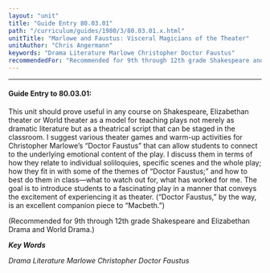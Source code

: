 ```yaml
---
layout: "unit"
title: "Guide Entry 80.03.01"
path: "/curriculum/guides/1980/3/80.03.01.x.html"
unitTitle: "Marlowe and Faustus: Visceral Magicians of the Theater"
unitAuthor: "Chris Angermann"
keywords: "Drama Literature Marlowe Christopher Doctor Faustus"
recommendedFor: "Recommended for 9th through 12th grade Shakespeare and Elizabethan Drama and World Drama."
---
```

<body>
<hr/>
<h4>
Guide Entry to 80.03.01:
</h4>
This unit should prove useful in any course on Shakespeare, Elizabethan theater or World theater as a model for teaching plays not merely as dramatic literature but as a theatrical script that can be staged in the classroom.  I suggest various theater games and warm-up activities for Christopher Marlowe’s “Doctor Faustus” that can allow students to connect to the underlying emotional content of the play. I discuss them in terms of how they relate to individual soliloquies, specific scenes and the whole play; how they fit in with some of the themes of “Doctor Faustus;” and how to best do them in class—what to watch out for, what has worked for me.  The goal is to introduce students to a fascinating play in a manner that conveys the excitement of experiencing it as theater.  (“Doctor Faustus,” by the way, is an excellent companion piece to “Macbeth.”)
<p>
(Recommended for 9th through 12th grade Shakespeare and Elizabethan Drama and World Drama.)
</p>
<p>
<b>
<i>
Key Words
</i>
</b>
<br/>
</p>
<p>
<i>
Drama Literature Marlowe Christopher Doctor Faustus
</i>
</p>
</body>